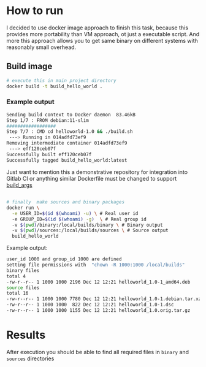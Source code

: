 # How to run
I decided to use docker image approach to finish this task,
because this provides more portability
than VM approach, ot just a executable script.
And  more this approach allows you to get same binary on different
systems with reasonably small overhead.

## Build image
```bash
# execute this in main project directory
docker build -t build_hello_world .
```

### Example output
```bash
Sending build context to Docker daemon  83.46kB
Step 1/7 : FROM debian:11-slim
##################
Step 7/7 : CMD cd helloworld-1.0 && ./build.sh
 ---> Running in 014adfd73ef9
Removing intermediate container 014adfd73ef9
 ---> eff120ceb07f
Successfully built eff120ceb07f
Successfully tagged build_hello_world:latest
```
Just want to mention this a demonstrative repository for integration into Gitlab CI or anything similar Dockerfile must be changed
to support [build_args](https://docs.docker.com/engine/reference/commandline/build/#set-build-time-variables---build-arg)

## 
```bash
# finally  make sources and binary packages
docker run \
  -e USER_ID=$(id $(whoami) -u) \ # Real user id
  -e GROUP_ID=$(id $(whoami) -g)  \ # Real group id
  -v $(pwd)/binary:/local/builds/binary \ # Binary output
  -v $(pwd)/sources:/local/builds/sources \ # Source output
  build_hello_world
```

Example output:
```bash
user_id 1000 and group_id 1000 are defined
setting file permissions with  "chown -R 1000:1000 /local/builds"
binary files
total 4
-rw-r--r-- 1 1000 1000 2196 Dec 12 12:21 helloworld_1.0-1_amd64.deb
source files
total 16
-rw-r--r-- 1 1000 1000 7780 Dec 12 12:21 helloworld_1.0-1.debian.tar.xz
-rw-r--r-- 1 1000 1000  822 Dec 12 12:21 helloworld_1.0-1.dsc
-rw-r--r-- 1 1000 1000 1155 Dec 12 12:21 helloworld_1.0.orig.tar.gz
```

# Results

After execution you should be able to find all required files in `binary` and `sources` directories 
